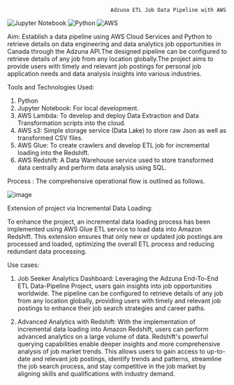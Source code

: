                                      Adzuna ETL Job Data Pipeline with AWS
      	
       
       
![Jupyter Notebook](https://img.shields.io/badge/jupyter-%23FA0F00.svg?style=for-the-badge&logo=jupyter&logoColor=white)    ![Python](https://img.shields.io/badge/python-3670A0?style=for-the-badge&logo=python&logoColor=ffdd54)  ![AWS](https://img.shields.io/badge/AWS-%23FF9900.svg?style=for-the-badge&logo=amazon-aws&logoColor=white)

Aim: Establish a data pipeline using AWS Cloud Services and Python to retrieve details on data engineering and data analytics job opportunities in Canada through the Adzuna API.The designed pipeline can be configured to retrieve details of any job from any location globally.The project aims to provide users with timely and relevant job postings for personal job application needs and data analysis insights into various industries. 

Tools and Technologies Used: 

1.	Python 
2.	Jupyter Notebook: For local development.
3.	AWS Lambda: To develop and deploy Data Extraction and Data Transformation scripts into the cloud.
4.	AWS s3: Simple storage service (Data Lake) to store raw Json as well as transformed CSV files. 
5.	AWS Glue: To create crawlers and develop ETL job for incremental loading into the Redshift.
6.	AWS Redshift: A Data Warehouse service used to store transformed data centrally and perform data analysis using SQL.


Process : The comprehensive operational flow is outlined as follows.

![image](https://github.com/Jay-05022000/Adzuna-ETL-Job-Data-Pipeline-with-AWS-/assets/110780565/49f5680f-803c-47bf-adc2-f60040ea0830)


Extension of project via Incremental Data Loading:

To enhance the project, an incremental data loading process has been implemented using AWS Glue ETL service to load data into Amazon Redshift. This extension ensures that only new or updated job postings are processed and loaded, optimizing the overall ETL process and reducing redundant data processing.

Use cases: 

1. Job Seeker Analytics Dashboard: 
Leveraging the Adzuna End-To-End ETL Data-Pipeline Project, users gain insights into job opportunities worldwide. The pipeline can be configured to retrieve details of any job from any location globally, providing users with timely and relevant job postings to enhance their job search strategies and career paths.

2. Advanced Analytics with Redshift:
With the implementation of incremental data loading into Amazon Redshift, users can perform advanced analytics on a large volume of data. Redshift's powerful querying capabilities enable deeper insights and more comprehensive analysis of job market trends. This allows users to gain access to up-to-date and relevant job postings, identify trends and patterns, streamline the job search process, and stay competitive in the job market by aligning skills and qualifications with industry demand.

 
